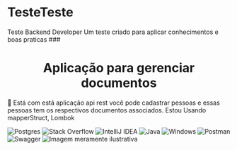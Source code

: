 # TesteTeste
Teste Backend Developer
Um teste criado para aplicar conhecimentos e boas praticas 
###<h1 align="center"> Aplicação para gerenciar documentos </h1>  👋
Está com está aplicação api rest você pode cadastrar pessoas e essas pessoas tem os respectivos documentos associados. Estou Usando mapperStruct, Lombok 

![Postgres](https://img.shields.io/badge/postgres-%23316192.svg?style=for-the-badge&logo=postgresql&logoColor=white)
![Stack Overflow](https://img.shields.io/badge/-Stackoverflow-FE7A16?style=for-the-badge&logo=stack-overflow&logoColor=white)
![IntelliJ IDEA](https://img.shields.io/badge/IntelliJIDEA-000000.svg?style=for-the-badge&logo=intellij-idea&logoColor=white)
![Java](https://img.shields.io/badge/java-%23ED8B00.svg?style=for-the-badge&logo=java&logoColor=white)
![Windows](https://img.shields.io/badge/Windows-0078D6?style=for-the-badge&logo=windows&logoColor=white)
![Postman](https://img.shields.io/badge/Postman-FF6C37?style=for-the-badge&logo=postman&logoColor=white)
![Swagger](https://img.shields.io/badge/-Swagger-%23Clojure?style=for-the-badge&logo=swagger&logoColor=white)
![Imagem meramente ilustrativa](https://al.se.leg.br/wp-content/uploads/2018/11/documentos-maisqueumaviajante.jpg)
